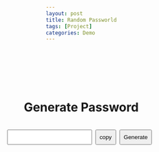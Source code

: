 ```yaml
---
layout: post
title: Random Passworld
tags: [Project]
categories: Demo
---
```


<html lang="en">
  <head>
    <meta charset="UTF-8" />
    <meta http-equiv="X-UA-Compatible" content="IE=edge" />
    <meta name="viewport" content="width=device-width, initial-scale=1.0" />
    <style>
      .flex {
        display: flex;
        align-items: center;
        justify-content: center;
      }
      body {
        flex-direction: column;
      }
      .container {
        flex-direction: column;
        width: 400px;
        height: 400px;
      }
      .box {
        margin: 1rem;
      }
      button {
        padding: 0.5rem;
        margin-right: 0.5rem;
      }
      #input-el {
        padding: 0.5rem;
        margin-right: 0.5rem;
      }
      .copied {
        margin-top: 2rem;
        padding: 0.5rem 8rem;
        background-color: rgb(163, 163, 163);
        opacity: 0;
      }
    </style>
  </head>
  <body class="flex">
    <div class="container flex">
      <h1>Generate Password</h1>
      <div class="box flex">
        <input type="text" id="input-el" />
        <button id="copy-button">copy</button>
        <button id="generate-button">Generate</button>
      </div>
      <p class="copied">copied</p>
    </div>
    <script>
      //dom selection
      let inputEl = document.querySelector("#input-el");
      const copyButton = document.querySelector("#copy-button");
      const copied = document.querySelector(".copied");
      const generateButton = document.querySelector("#generate-button");
      let password = "";
      generateButton.addEventListener("click", function () {
        let password = "";
        inputEl.value =""
        const length = 8;
        let chars = `abcdefghijklmnopqrstuvwxyzABCDEFGHIJKLMNOPQRSTUVWXYZ0123456789@#$%&*()`;
        let n = chars.length;
        for (let i = 0; i < length; i++) {
          password += chars.charAt(Math.floor(Math.random() * n));
        }
        console.log(password);
        inputEl.value = password;
      });
      copyButton.addEventListener("click", function () {
        inputEl.value =""
        navigator.clipboard.writeText(password);
        copied.style.opacity = "1";
        setTimeout(function () {
          copied.style.opacity = "0";
        }, 900);
      });
    </script>
  </body>
</html>
